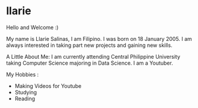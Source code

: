 # llarie
Hello and Welcome :)

My name is Llarie Salinas, I am Filipino. I was born on 18 January 2005. I am always interested in taking part new projects and gaining new skills.

A Little About Me:
I am currently attending Central Philippine University taking Computer Science majoring in Data Science. I am a Youtuber.

My Hobbies :
- Making Videos for Youtube
- Studying
- Reading
